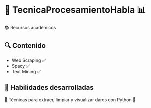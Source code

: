 # 🧠 TecnicaProcesamientoHabla 📊

📚 Recursos académicos 

 ## 🔍 Contenido
 
- Web Scraping ✅
- Spacy ✅
- Text Mining ✅

 ## 🚀 Habilidades desarrolladas  
🧪 Técnicas para extraer, limpiar y visualizar daros con Python 🐍 
